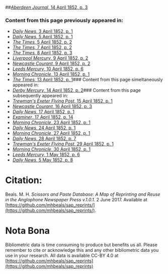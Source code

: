 ##[*Aberdeen Journal*, 14 April 1852, p. 3](https://mhbeals.github.io/sap_html/Aberdeen-Journal/Aberdeen-Journal-14-April-1852-p-3)

### Content from this page previously appeared in:
+ [*Daily News*, 3 April 1852, p. 1](https://mhbeals.github.io/sap_html/Daily-News/Daily-News-3-April-1852-p-1)
+ [*Daily News*, 5 April 1852, p. 1](https://mhbeals.github.io/sap_html/Daily-News/Daily-News-5-April-1852-p-1)
+ [*The Times*, 5 April 1852, p. 2](https://mhbeals.github.io/sap_html/The-Times/The-Times-5-April-1852-p-2)
+ [*The Times*, 7 April 1852, p. 2](https://mhbeals.github.io/sap_html/The-Times/The-Times-7-April-1852-p-2)
+ [*The Times*, 8 April 1852, p. 3](https://mhbeals.github.io/sap_html/The-Times/The-Times-8-April-1852-p-3)
+ [*Liverpool Mercury*, 9 April 1852, p. 2](https://mhbeals.github.io/sap_html/Liverpool-Mercury/Liverpool-Mercury-9-April-1852-p-2)
+ [*Newcastle Courant*, 9 April 1852, p. 2](https://mhbeals.github.io/sap_html/Newcastle-Courant/Newcastle-Courant-9-April-1852-p-2)
+ [*Leeds Mercury*, 10 April 1852, p. 6](https://mhbeals.github.io/sap_html/Leeds-Mercury/Leeds-Mercury-10-April-1852-p-6)
+ [*Morning Chronicle*, 13 April 1852, p. 1](https://mhbeals.github.io/sap_html/Morning-Chronicle/Morning-Chronicle-13-April-1852-p-1)
+ [*The Times*, 13 April 1852, p. 1](https://mhbeals.github.io/sap_html/The-Times/The-Times-13-April-1852-p-1)### Content from this page simeltaneously appeared in:
+ [*Derby Mercury*, 14 April 1852, p. 2](https://mhbeals.github.io/sap_html/Derby-Mercury/Derby-Mercury-14-April-1852-p-2)### Content from this page subsequently appeared in:
+ [*Trewman's Exeter Flying Post*, 15 April 1852, p. 1](https://mhbeals.github.io/sap_html/Trewman's-Exeter-Flying-Post/Trewman's-Exeter-Flying-Post-15-April-1852-p-1)
+ [*Newcastle Courant*, 16 April 1852, p. 3](https://mhbeals.github.io/sap_html/Newcastle-Courant/Newcastle-Courant-16-April-1852-p-3)
+ [*Daily News*, 17 April 1852, p. 1](https://mhbeals.github.io/sap_html/Daily-News/Daily-News-17-April-1852-p-1)
+ [*Examiner*, 17 April 1852, p. 14](https://mhbeals.github.io/sap_html/Examiner/Examiner-17-April-1852-p-14)
+ [*Morning Chronicle*, 23 April 1852, p. 1](https://mhbeals.github.io/sap_html/Morning-Chronicle/Morning-Chronicle-23-April-1852-p-1)
+ [*Daily News*, 24 April 1852, p. 1](https://mhbeals.github.io/sap_html/Daily-News/Daily-News-24-April-1852-p-1)
+ [*Morning Chronicle*, 27 April 1852, p. 1](https://mhbeals.github.io/sap_html/Morning-Chronicle/Morning-Chronicle-27-April-1852-p-1)
+ [*Daily News*, 28 April 1852, p. 7](https://mhbeals.github.io/sap_html/Daily-News/Daily-News-28-April-1852-p-7)
+ [*Trewman's Exeter Flying Post*, 29 April 1852, p. 1](https://mhbeals.github.io/sap_html/Trewman's-Exeter-Flying-Post/Trewman's-Exeter-Flying-Post-29-April-1852-p-1)
+ [*Morning Chronicle*, 30 April 1852, p. 1](https://mhbeals.github.io/sap_html/Morning-Chronicle/Morning-Chronicle-30-April-1852-p-1)
+ [*Leeds Mercury*, 1 May 1852, p. 6](https://mhbeals.github.io/sap_html/Leeds-Mercury/Leeds-Mercury-1-May-1852-p-6)
+ [*Daily News*, 5 May 1852, p. 8](https://mhbeals.github.io/sap_html/Daily-News/Daily-News-5-May-1852-p-8)
                    
# Citation: 

Beals. M. H. *Scissors and Paste Database: A Map of Reprinting and Reuse in the Anglophone Newspaper Press v.1.0.1.* 2 June 2017. Available at [https://github.com/mhbeals/sap_reprints/](https://github.com/mhbeals/sap_reprints/). 
                    
# Nota Bona

Bibliometric data is time consuming to produce but benefits us all. Please remember to cite or acknowledge this and any other bibliometric data you use in your research. All data is available CC-BY 4.0 at [https://github.com/mhbeals/sap_reprints](https://github.com/mhbeals/sap_reprints)